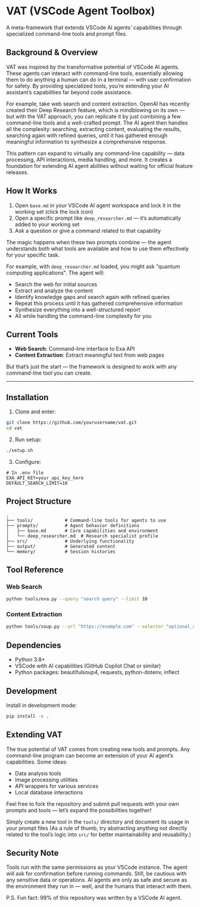 # VAT (VSCode Agent Toolbox)

A meta-framework that extends VSCode AI agents’ capabilities through specialized command-line tools and prompt files.

## Background & Overview

VAT was inspired by the transformative potential of VSCode AI agents. These agents can interact with command-line tools, essentially allowing them to do anything a human can do in a terminal — with user confirmation for safety. By providing specialized tools, you’re extending your AI assistant’s capabilities far beyond code assistance.

For example, take web search and content extraction. OpenAI has recently created their Deep Research feature, which is mindblowing on its own — but with the VAT approach, you can replicate it by just combining a few command-line tools and a well-crafted prompt. The AI agent then handles all the complexity: searching, extracting content, evaluating the results, searching again with refined queries, until it has gathered enough meaningful information to synthesize a comprehensive response.

This pattern can expand to virtually any command-line capability — data processing, API interactions, media handling, and more. It creates a foundation for extending AI agent abilities without waiting for official feature releases.

## How It Works

1. Open `base.md` in your VSCode AI agent workspace and lock it in the working set (click the lock icon)
2. Open a specific prompt like `deep_researcher.md` — it’s automatically added to your working set
3. Ask a question or give a command related to that capability

The magic happens when these two prompts combine — the agent understands both what tools are available and how to use them effectively for your specific task.

For example, with `deep_researcher.md` loaded, you might ask "quantum computing applications". The agent will:
- Search the web for initial sources
- Extract and analyze the content
- Identify knowledge gaps and search again with refined queries
- Repeat this process until it has gathered comprehensive information
- Synthesize everything into a well-structured report
- All while handling the command-line complexity for you

## Current Tools

- **Web Search**: Command-line interface to Exa API
- **Content Extraction**: Extract meaningful text from web pages

But that’s just the start — the framework is designed to work with any command-line tool you can create.

---

## Installation

1. Clone and enter:
```bash
git clone https://github.com/yourusername/vat.git
cd vat
```

2. Run setup:
```bash
./setup.sh
```

3. Configure:
```
# In .env file
EXA_API_KEY=your_api_key_here
DEFAULT_SEARCH_LIMIT=10
```

## Project Structure

```
.
├── tools/            # Command-line tools for agents to use
├── prompts/          # Agent behavior definitions
│   ├── base.md       # Core capabilities and environment
│   └── deep_researcher.md  # Research specialist profile
├── src/              # Underlying functionality
├── output/           # Generated content
└── memory/           # Session histories
```

## Tool Reference

### Web Search
```bash
python tools/exa.py --query "search query" --limit 10
```

### Content Extraction
```bash
python tools/soup.py --url "https://example.com" --selector "optional_css_selector"
```

## Dependencies

- Python 3.8+
- VSCode with AI capabilities (GitHub Copilot Chat or similar)
- Python packages: beautifulsoup4, requests, python-dotenv, inflect

## Development

Install in development mode:
```bash
pip install -e .
```

## Extending VAT

The true potential of VAT comes from creating new tools and prompts. Any command-line program can become an extension of your AI agent’s capabilities. Some ideas:
- Data analysis tools
- Image processing utilities
- API wrappers for various services
- Local database interactions

Feel free to fork the repository and submit pull requests with your own prompts and tools — let’s expand the possibilities together!

Simply create a new tool in the `tools/` directory and document its usage in your prompt files (As a rule of thumb, try abstracting anything not directly related to the tool’s logic into `src/` for better maintainability and reusability.)

## Security Note

Tools run with the same permissions as your VSCode instance. The agent will ask for confirmation before running commands. Still, be cautious with any sensitive data or operations. AI agents are only as safe and secure as the environment they run in — well, and the humans that interact with them.

P.S. Fun fact: 99% of this repository was written by a VSCode AI agent.